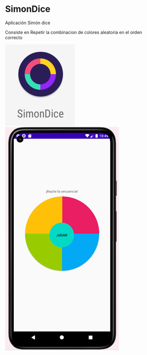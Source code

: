 # SimonDice

Aplicación Simón dice 

Consiste en Repetir la combinacion de colores aleatoria en el orden correcto

![Screenshot](iconosimon.png) ![Screenshot](Iniciosimon.png)
